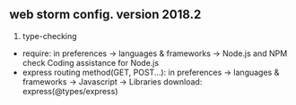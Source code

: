 ## web storm config. version 2018.2
1. type-checking
* require:
in preferences -> languages & frameworks -> Node.js and NPM
check Coding assistance for Node.js
* express routing method(GET, POST...):
in preferences -> languages & frameworks -> Javascript -> Libraries
download: express(@types/express)
  

